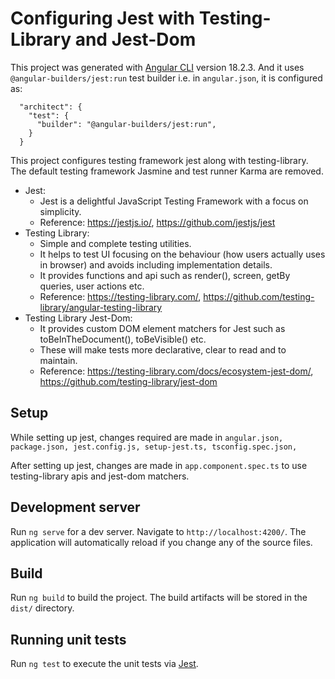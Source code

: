 # Configuring Jest with Testing-Library and Jest-Dom 

This project was generated with [Angular CLI](https://github.com/angular/angular-cli) version 18.2.3.
And it uses `@angular-builders/jest:run` test builder i.e. in `angular.json`, it is configured as:
```
  "architect": {
    "test": {
      "builder": "@angular-builders/jest:run",
    }
  }
```

This project configures testing framework jest along with testing-library. The default testing framework Jasmine and test runner Karma are removed.
- Jest: 
  - Jest is a delightful JavaScript Testing Framework with a focus on simplicity. 
  - Reference: https://jestjs.io/, https://github.com/jestjs/jest
- Testing Library: 
  - Simple and complete testing utilities. 
  - It helps to test UI focusing on the behaviour (how users actually uses in browser) and avoids including implementation details.
  - It provides functions and api such as render(), screen, getBy queries, user actions etc. 
  - Reference: https://testing-library.com/, https://github.com/testing-library/angular-testing-library
- Testing Library Jest-Dom: 
  - It provides custom DOM element matchers for Jest such as toBeInTheDocument(), toBeVisible() etc.
  - These will make tests more declarative, clear to read and to maintain. 
  - Reference: https://testing-library.com/docs/ecosystem-jest-dom/, https://github.com/testing-library/jest-dom

## Setup
While setting up jest, changes required are made in `angular.json, package.json, jest.config.js, setup-jest.ts, tsconfig.spec.json,`

After setting up jest, changes are made in `app.component.spec.ts` to use testing-library apis and jest-dom matchers.

## Development server

Run `ng serve` for a dev server. Navigate to `http://localhost:4200/`. The application will automatically reload if you change any of the source files.

## Build

Run `ng build` to build the project. The build artifacts will be stored in the `dist/` directory.

## Running unit tests

Run `ng test` to execute the unit tests via [Jest](https://github.com/jestjs/jest).

